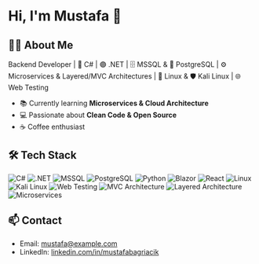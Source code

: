 # Hi, I'm Mustafa 👋

## 👨‍💻 About Me
Backend Developer | 💠 C# | 🟣 .NET | 🗄️ MSSQL & 🐘 PostgreSQL | ⚙️ Microservices & Layered/MVC Architectures | 🐧 Linux & 🛡️ Kali Linux | 🌐 Web Testing

- 📚 Currently learning **Microservices & Cloud Architecture**
- 💻 Passionate about **Clean Code & Open Source**
- ☕ Coffee enthusiast

## 🛠️ Tech Stack
![C#](https://img.shields.io/badge/C%23-239120?style=for-the-badge&logo=c-sharp&logoColor=white)
![.NET](https://img.shields.io/badge/.NET-512BD4?style=for-the-badge&logo=dot-net&logoColor=white)
![MSSQL](https://img.shields.io/badge/MSSQL-007ACC?style=for-the-badge&logo=Microsoft-SQL-Server&logoColor=white)
![PostgreSQL](https://img.shields.io/badge/PostgreSQL-336791?style=for-the-badge&logo=postgresql&logoColor=white)
![Python](https://img.shields.io/badge/Python-3776AB?style=for-the-badge&logo=python&logoColor=white)
![Blazor](https://img.shields.io/badge/Blazor-512BD4?style=for-the-badge&logo=blazor&logoColor=white)
![React](https://img.shields.io/badge/React-61DAFB?style=for-the-badge&logo=react&logoColor=black)
![Linux](https://img.shields.io/badge/Linux-FCC624?style=for-the-badge&logo=linux&logoColor=black)
![Kali Linux](https://img.shields.io/badge/Kali_Linux-557C94?style=for-the-badge&logo=kali-linux&logoColor=white)
![Web Testing](https://img.shields.io/badge/Web_Testing-1ABC9C?style=for-the-badge&logo=selenium&logoColor=white)
![MVC Architecture](https://img.shields.io/badge/MVC-FF6F61?style=for-the-badge&logo=dot-net&logoColor=white)
![Layered Architecture](https://img.shields.io/badge/Layered-6A5ACD?style=for-the-badge&logo=dot-net&logoColor=white)
![Microservices](https://img.shields.io/badge/Microservices-20BF55?style=for-the-badge&logo=dot-net&logoColor=white)


## 📫 Contact
- Email: mustafa@example.com
- LinkedIn: [linkedin.com/in/mustafabagriacik](https://linkedin.com/in/mustafabagriacik)
